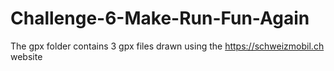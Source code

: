 # Challenge-6-Make-Run-Fun-Again

The gpx folder contains 3 gpx files drawn using the https://schweizmobil.ch website
